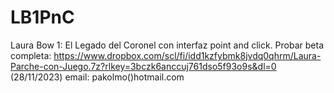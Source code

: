 # LB1PnC
Laura Bow 1: El Legado del Coronel con interfaz point and click.
Probar beta completa: https://www.dropbox.com/scl/fi/idd1kzfybmk8jvdq0qhrm/Laura-Parche-con-Juego.7z?rlkey=3bczk6anccuj761dso5f93o9s&dl=0 (28/11/2023) 
 email: pakolmo()hotmail.com
